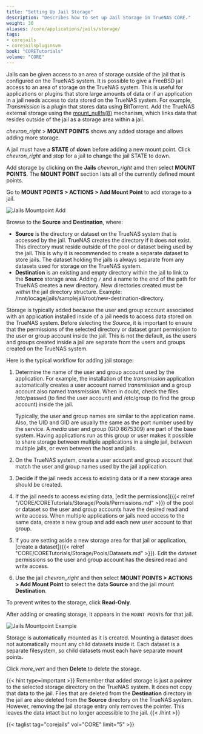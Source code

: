 ```yaml
---
title: "Setting Up Jail Storage"
description: "Describes how to set up Jail Storage in TrueNAS CORE."
weight: 30
aliases: /core/applications/jails/storage/
tags:
- corejails
- corejailspluginsvm
book: "CORETutorials"
volume: "CORE"
---
```



Jails can be given access to an area of storage outside of the jail that is configured on the TrueNAS system.
It is possible to give a FreeBSD jail access to an area of storage on the TrueNAS system.
This is useful for applications or plugins that store large amounts of data or if an application in a jail needs access to data stored on the TrueNAS system.
For example, *Transmission* is a plugin that stores data using BitTorrent.
Add the TrueNAS external storage using the [mount_nullfs(8)](https://www.freebsd.org/cgi/man.cgi?query=mount_nullfs) mechanism, which links data that resides outside of the jail as a storage area within a jail.

<i class="material-icons" aria-hidden="true" title="Expand">chevron_right</i> > **MOUNT POINTS** shows any added storage and allows adding more storage.

A jail must have a **STATE** of **down** before adding a new mount point.
Click <i class="material-icons" aria-hidden="true" title="Expand">chevron_right</i> and <i class="material-icons" aria-hidden="true" title="Stop">stop</i> for a jail to change the jail STATE to down.

Add storage by clicking  on the **Jails** <i class="material-icons" aria-hidden="true" title="Expand">chevron_right</i> amd then select **MOUNT POINTS**.
The **MOUNT POINT** section lists all of the currently defined mount points.

Go to **MOUNT POINTS > ACTIONS > Add Mount Point** to add storage to a jail.

![Jails Mountpoint Add](/images/CORE/Jails/JailMountpointAdd.png "Jails Mountpoint Add")

Browse to the **Source** and **Destination**, where:

* **Source** is the directory or dataset on the TrueNAS system that is accessed by the jail.
  TrueNAS creates the directory if it does not exist.
  This directory must reside outside of the pool or dataset being used by the jail.
  This is why it is recommended to create a separate dataset to store jails.
  The dataset holding the jails is always separate from any datasets used for storage on the TrueNAS system.
* **Destination** is an existing and empty directory within the jail to link to the **Source** storage area.
  Adding `/` and a name to the end of the path for TrueNAS creates a new directory.
  New directories created must be *within* the jail directory structure. Example: <file>/mnt/iocage/jails/samplejail/root/new-destination-directory</file>.

Storage is typically added because the user and group account associated with an application installed inside of a jail needs to access data stored on the TrueNAS system.
Before selecting the *Source*, it is important to ensure that the permissions of the selected directory or dataset grant permission to the user or group account inside the jail.
This is not the default, as the users and groups created inside a jail are separate from the users and groups created on the TrueNAS system.

Here is the typical workflow for adding jail storage:

1. Determine the name of the user and group account used by the application.
   For example, the installation of the *transmission* application automatically creates a user account named *transmission* and a group account also named *transmission*.
   When in doubt, check the files <file>/etc/passwd</file> (to find the user account) and <file>/etc/group</file> (to find the group account) inside the jail.

   Typically, the user and group names are similar to the application name.
   Also, the UID and GID are usually the same as the port number used by the service.
   A *media* user and group (GID 8675309) are part of the base system. Having applications run as this group or user makes it possible to share storage between multiple applications in a single jail, between multiple jails, or even between the host and jails.

2. On the TrueNAS system, create a user account and group account that match the user and group names used by the jail application.

3. Decide if the jail needs access to existing data or if a new storage area should be created.

4. If the jail needs to access existing data, [edit the permissions]({{< relref "/CORE/CORETutorials/Storage/Pools/Permissions.md" >}}) of the pool or dataset so the user and group accounts have the desired read and write access.
   When multiple applications or jails need access to the same data, create a new group and add each new user account to that group.

5. If you are setting aside a new storage area for that jail or application, [create a dataset]({{< relref "CORE/CORETutorials/Storage/Pools/Datasets.md" >}}).
   Edit the dataset permissions so the user and group account has the desired read and write access.

6. Use the jail <i class="material-icons" aria-hidden="true" title="Expand">chevron_right</i> and then select **MOUNT POINTS > ACTIONS > Add Mount Point** to select the data **Source** and the jail mount **Destination**.

To prevent writes to the storage, click **Read-Only**.

After adding or creating storage, it appears in the `MOUNT POINTS` for that jail.

![Jails Mountpoint Example](/images/CORE/Jails/JailMountpointExample.png "Jails Mountpoint Example")

Storage is automatically mounted as it is created.
Mounting a dataset does not automatically mount any child datasets inside it.
Each dataset is a separate filesystem, so child datasets must each have separate mount points.

Click <i class="material-icons" aria-hidden="true" title="Options">more_vert</i> and then **Delete** to delete the storage.

{{< hint type=important >}}
Remember that added storage is just a pointer to the selected storage directory on the TrueNAS system.
It does not copy that data to the jail.
Files that are deleted from the **Destination** directory in the jail are also deleted from the **Source** directory on the TrueNAS system.
However, removing the jail storage entry only removes the pointer.
This leaves the data intact but no longer accessible to the jail.
{{< /hint >}}

{{< taglist tag="corejails" vol="CORE" limit="5" >}}
